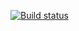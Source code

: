 [![Build status](https://ci.appveyor.com/api/projects/status/lnnwt06hh5m77hts?svg=true)](https://ci.appveyor.com/project/Viktorinaaa/post)